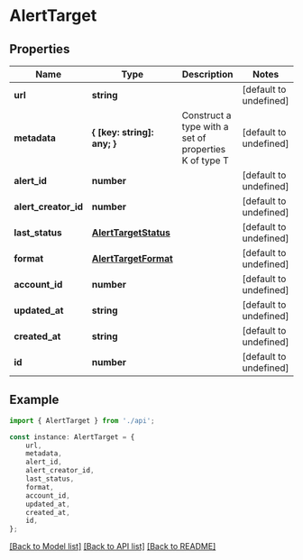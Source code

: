 # AlertTarget


## Properties

Name | Type | Description | Notes
------------ | ------------- | ------------- | -------------
**url** | **string** |  | [default to undefined]
**metadata** | **{ [key: string]: any; }** | Construct a type with a set of properties K of type T | [default to undefined]
**alert_id** | **number** |  | [default to undefined]
**alert_creator_id** | **number** |  | [default to undefined]
**last_status** | [**AlertTargetStatus**](AlertTargetStatus.md) |  | [default to undefined]
**format** | [**AlertTargetFormat**](AlertTargetFormat.md) |  | [default to undefined]
**account_id** | **number** |  | [default to undefined]
**updated_at** | **string** |  | [default to undefined]
**created_at** | **string** |  | [default to undefined]
**id** | **number** |  | [default to undefined]

## Example

```typescript
import { AlertTarget } from './api';

const instance: AlertTarget = {
    url,
    metadata,
    alert_id,
    alert_creator_id,
    last_status,
    format,
    account_id,
    updated_at,
    created_at,
    id,
};
```

[[Back to Model list]](../README.md#documentation-for-models) [[Back to API list]](../README.md#documentation-for-api-endpoints) [[Back to README]](../README.md)
